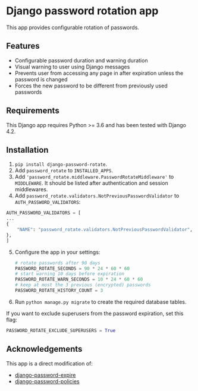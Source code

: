 # Django password rotation app
This app provides configurable rotation of passwords.

## Features
 * Configurable password duration and warning duration
 * Visual warning to user using Django messages
 * Prevents user from accessing any page in after expiration unless the password is changed
 * Forces the new password to be different from previously used passwords

## Requirements
This Django app requires Python >= 3.6 and has been tested with Django 4.2.

## Installation
 1. `pip install django-password-rotate`.
 2. Add `password_rotate` to `INSTALLED_APPS`.
 3. Add `'password_rotate.middleware.PasswordRotateMiddleware'` to `MIDDLEWARE`.
    It should be listed after authentication and session middlewares.
 4. Add `password_rotate.validators.NotPreviousPasswordValidator` to `AUTH_PASSWORD_VALIDATORS`:
 ```python
 AUTH_PASSWORD_VALIDATORS = [
 ...
 {
     "NAME": "password_rotate.validators.NotPreviousPasswordValidator",
 },
 ]
 ```
 5. Configure the app in your settings:
    ```python
    # rotate passwords after 90 days
    PASSWORD_ROTATE_SECONDS = 90 * 24 * 60 * 60
    # start warning 10 days before expiration
    PASSWORD_ROTATE_WARN_SECONDS = 10 * 24 * 60 * 60
    # keep at most the 3 previous (encrypted) passwords
    PASSWORD_ROTATE_HISTORY_COUNT = 3
    ```
 6. Run `python manage.py migrate` to create the required database tables.

If you want to exclude superusers from the password expiration, set this flag:
```python
PASSWORD_ROTATE_EXCLUDE_SUPERUSERS = True
```

## Acknowledgements
This app is a direct modification of:
- [django-password-expire](https://github.com/cash/django-password-expire)
- [django-password-policies](https://github.com/tarak/django-password-policies)
